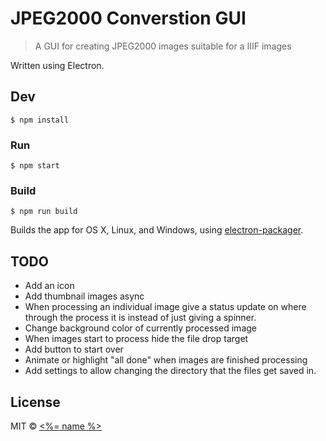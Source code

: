 # JPEG2000 Converstion GUI

> A GUI for creating JPEG2000 images suitable for a IIIF images

Written using Electron.

## Dev

```shell
$ npm install
```

### Run

```shell
$ npm start
```

### Build

```shell
$ npm run build
```

Builds the app for OS X, Linux, and Windows, using [electron-packager](https://github.com/maxogden/electron-packager).

## TODO
- Add an icon
- Add thumbnail images async
- When processing an individual image give a status update on where through the process it is instead of just giving a spinner.
- Change background color of currently processed image
- When images start to process hide the file drop target
- Add button to start over
- Animate or highlight "all done" when images are finished processing
- Add settings to allow changing the directory that the files get saved in.

## License

MIT © [<%= name %>](<%= website %>)
